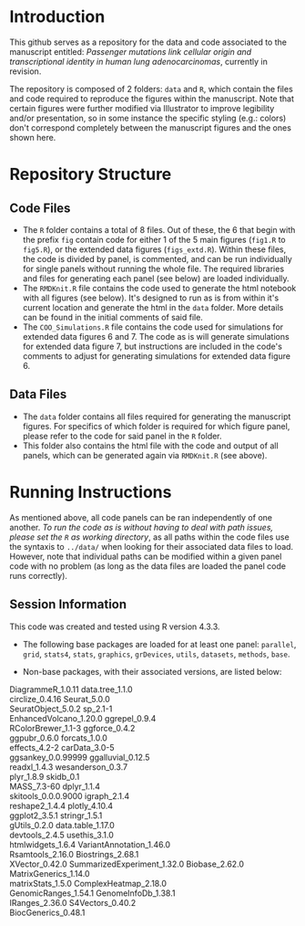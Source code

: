 # Introduction

This github serves as a repository for the data and code associated to the manuscript entitled: _Passenger mutations link cellular origin and transcriptional identity in human lung adenocarcinomas_, currently in revision.

The repository is composed of 2 folders: `data` and `R`, which contain the files and code required to reproduce the figures within the manuscript. Note that certain figures were further modified via Illustrator to improve legibility and/or presentation, so in some instance the specific styling (e.g.: colors) don't correspond completely between the manuscript figures and the ones shown here.

# Repository Structure

## Code Files

- The `R` folder contains a total of 8 files. Out of these, the 6 that begin with the prefix `fig` contain code for either 1 of the 5 main figures (`fig1.R` to `fig5.R`), or the extended data figures (`figs_extd.R`). Within these files, the code is divided by panel, is commented, and can be run individually for single panels without running the whole file. The required libraries and files for generating each panel (see below) are loaded individually. 
- The `RMDKnit.R` file contains the code used to generate the html notebook with all figures (see below). It's designed to run as is from within it's current location and generate the html in the `data` folder. More details can be found in the initial comments of said file.
- The `COO_Simulations.R` file contains the code used for simulations for extended data figures 6 and 7. The code as is will generate simulations for extended data figure 7, but instructions are included in the code's comments to adjust for generating simulations for extended data figure 6.

## Data Files

- The `data` folder contains all files required for generating the manuscript figures. For specifics of which folder is required for which figure panel, please refer to the code for said panel in the `R` folder.
- This folder also contains the html file with the code and output of all panels, which can be generated again via `RMDKnit.R` (see above).

# Running Instructions

As mentioned above, all code panels can be ran independently of one another. _To run the code as is without having to deal with path issues, please set the `R` as working directory_, as all paths within the code files use the syntaxis to `../data/` when looking for their associated data files to load. However, note that individual paths can be modified within a given panel code with no problem (as long as the data files are loaded the panel code runs correctly).

## Session Information

This code was created and tested using R version 4.3.3. 

- The following base packages are loaded for at least one panel: `parallel`, `grid`, `stats4`, `stats`, `graphics`, `grDevices`, `utils`, `datasets`, `methods`, `base`.

- Non-base packages, with their associated versions, are listed below:

DiagrammeR_1.0.11           data.tree_1.1.0            
circlize_0.4.16             Seurat_5.0.0               
SeuratObject_5.0.2          sp_2.1-1                   
EnhancedVolcano_1.20.0      ggrepel_0.9.4              
RColorBrewer_1.1-3          ggforce_0.4.2              
ggpubr_0.6.0                forcats_1.0.0              
effects_4.2-2               carData_3.0-5              
ggsankey_0.0.99999          ggalluvial_0.12.5          
readxl_1.4.3                wesanderson_0.3.7          
plyr_1.8.9                  skidb_0.1                  
MASS_7.3-60                 dplyr_1.1.4                
skitools_0.0.0.9000         igraph_2.1.4               
reshape2_1.4.4              plotly_4.10.4              
ggplot2_3.5.1               stringr_1.5.1              
gUtils_0.2.0                data.table_1.17.0          
devtools_2.4.5              usethis_3.1.0              
htmlwidgets_1.6.4           VariantAnnotation_1.46.0   
Rsamtools_2.16.0            Biostrings_2.68.1          
XVector_0.42.0              SummarizedExperiment_1.32.0
Biobase_2.62.0              MatrixGenerics_1.14.0      
matrixStats_1.5.0           ComplexHeatmap_2.18.0      
GenomicRanges_1.54.1        GenomeInfoDb_1.38.1        
IRanges_2.36.0              S4Vectors_0.40.2           
BiocGenerics_0.48.1 
